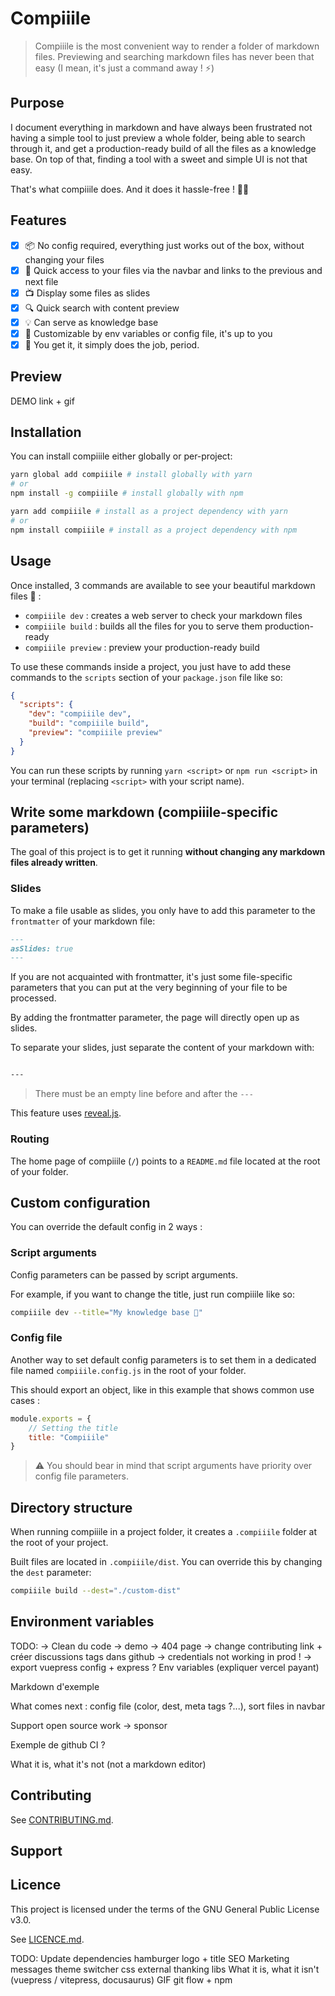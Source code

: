 # Compiiile

> Compiiile is the most convenient way to render a folder of markdown files. Previewing and searching markdown files
has never been that easy (I mean, it's just a command away ! :zap:)

## Purpose

I document everything in markdown and have always been frustrated not having a simple tool to just preview a whole
folder, being able to search through it, and get a production-ready build of all the files as a knowledge base. On
top of that, finding a tool with a sweet and simple UI is not that easy.

That's what compiiile does. And it does it hassle-free ! :ok_woman:

## Features

- [x] 📦 No config required, everything just works out of the box, without changing your files
- [x] :link: Quick access to your files via the navbar and links to the previous and next file
- [x] :tv: Display some files as slides
- [x] :mag: Quick search with content preview
- [x] :bulb: Can serve as knowledge base
- [x] :wrench: Customizable by env variables or config file, it's up to you
- [x] :star2: You get it, it simply does the job, period.

## Preview

DEMO link + gif

## Installation

You can install compiiile either globally or per-project:

```bash
yarn global add compiiile # install globally with yarn
# or
npm install -g compiiile # install globally with npm

yarn add compiiile # install as a project dependency with yarn
# or
npm install compiiile # install as a project dependency with npm
```

## Usage

Once installed, 3 commands are available to see your beautiful markdown files :eyes: :

- `compiiile dev` : creates a web server to check your markdown files
- `compiiile build` : builds all the files for you to serve them production-ready
- `compiiile preview` : preview your production-ready build

To use these commands inside a project, you just have to add these commands to the `scripts` section of your
`package.json` file like so:

```json
{
  "scripts": {
    "dev": "compiiile dev",
    "build": "compiiile build",
    "preview": "compiiile preview"
  }
}
```

You can run these scripts by running `yarn <script>` or `npm run <script>` in your terminal (replacing `<script>`
with your script name).

## Write some markdown (compiiile-specific parameters)

The goal of this project is to get it running **without changing any markdown files already written**.

### Slides

To make a file usable as slides, you only have to add this parameter to the `frontmatter` of your markdown
file:

```md
---
asSlides: true
---
```

If you are not acquainted with frontmatter, it's just some file-specific parameters that you can put at the very
beginning of your file to be processed.

By adding the frontmatter parameter, the page will directly open up as slides.

To separate your slides, just separate the content of your markdown with:

```md

---

```

> There must be an empty line before and after the `---`

This feature uses [reveal.js](https://revealjs.com/).

### Routing

The home page of compiiile (`/`) points to a `README.md` file located at the root of your folder.

## Custom configuration

You can override the default config in 2 ways :

### Script arguments

Config parameters can be passed by script arguments.

For example, if you want to change the title, just run compiiile like so:

```bash
compiiile dev --title="My knowledge base 🚀"
```

### Config file

Another way to set default config parameters is to set them in a dedicated file named `compiiile.config.js` in the
root of your folder.

This should export an object, like in this example that shows common use cases :

```js
module.exports = {
    // Setting the title
    title: "Compiiile"
}
```

> ⚠️ You should bear in mind that script arguments have priority over config file parameters.

## Directory structure

When running compiiile in a project folder, it creates a `.compiiile` folder at the root of your project.

Built files are located in `.compiiile/dist`. You can override this by changing the `dest` parameter:

```bash
compiiile build --dest="./custom-dist"
```

## Environment variables

TODO:
-> Clean du code
-> demo
-> 404 page
-> change contributing link + créer discussions tags dans github
-> credentials not working in prod !
-> export vuepress config + express ?
Env variables (expliquer vercel payant)


Markdown d'exemple

What comes next : config file (color, dest, meta tags ?...), sort files in navbar

Support open source work -> sponsor

Exemple de github CI ?

What it is, what it's not (not a markdown editor)

## Contributing

See [CONTRIBUTING.md](./CONTRIBUTING.md).

## Support

## Licence

This project is licensed under the terms of the GNU General Public License v3.0.

See [LICENCE.md](./LICENSE.md).




TODO:
Update dependencies
hamburger
logo + title
SEO
Marketing messages
theme switcher
css external
thanking libs
What it is, what it isn't (vuepress / vitepress, docusaurus)
GIF
git flow + npm
